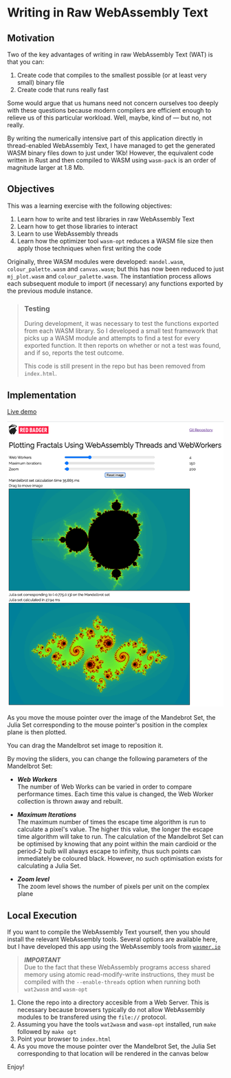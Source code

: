 # Writing in Raw WebAssembly Text

## Motivation

Two of the key advantages of writing in raw WebAssembly Text (WAT) is that you can:

1. Create code that compiles to the smallest possible (or at least very small) binary file
1. Create code that runs really fast

Some would argue that us humans need not concern ourselves too deeply with these questions because modern compilers are efficient enough to relieve us of this particular workload.
Well, maybe, kind of &mdash; but no, not really.

By writing the numerically intensive part of this application directly in thread-enabled WebAssembly Text, I have managed to get the generated WASM binary files down to just under 1Kb!
However, the equivalent code written in Rust and then compiled to WASM using `wasm-pack` is an order of magnitude larger at 1.8 Mb.

## Objectives

This was a learning exercise with the following objectives:

1. Learn how to write and test libraries in raw WebAssembly Text
1. Learn how to get those libraries to interact
1. Learn to use WebAssembly threads
1. Learn how the optimizer tool `wasm-opt` reduces a WASM file size then apply those techniques when first writing the code

Originally, three WASM modules were developed: `mandel.wasm`, `colour_palette.wasm` and `canvas.wasm`; but this has now been reduced to just `mj_plot.wasm` and `colour_palette.wasm`.
The instantiation process allows each subsequent module to import (if necessary) any functions exported by the previous module instance.

> ### Testing
> 
> During development, it was necessary to test the functions exported from each WASM library.
> So I developed a small test framework that picks up a WASM module and attempts to find a test for every exported function.
> It then reports on whether or not a test was found, and if so, reports the test outcome.
> 
> This code is still present in the repo but has been removed from `index.html`.

## Implementation

[Live demo](https://redbadger.github.io/raw_wasm/)

![./Screenshot.png](./Screenshot.png)

As you move the mouse pointer over the image of the Mandebrot Set, the Julia Set corresponding to the mouse pointer's position in the complex plane is then plotted.

You can drag the Mandelbrot set image to reposition it.

By moving the sliders, you can change the following parameters of the Mandelbrot Set:

* ***Web Workers***  
   The number of Web Works can be varied in order to compare performance times.
   Each time this value is changed, the Web Worker collection is thrown away and rebuilt.

* ***Maximum Iterations***  
   The maximum number of times the escape time algorithm is run to calculate a pixel's value.
   The higher this value, the longer the escape time algorithm will take to run.
   The calculation of the Mandelbrot Set can be optimised by knowing that any point within the main cardioid or the period-2 bulb will always escape to infinity, thus such points can immediately be coloured black.
   However, no such optimisation exists for calculating a Julia Set.

* ***Zoom level***  
   The zoom level shows the number of pixels per unit on the complex plane

## Local Execution

If you want to compile the WebAssembly Text yourself, then you should install the relevant WebAssembly tools.
Several options are available here, but I have developed this app using the WebAssembly tools from [`wasmer.io`](https://docs.wasmer.io/ecosystem/wasmer/getting-started)

> ***IMPORTANT***  
> Due to the fact that these WebAssembly programs access shared memory using atomic read-modify-write instructions, they must be compiled with the `--enable-threads` option when running both `wat2wasm` and `wasm-opt`

1. Clone the repo into a directory accesible from a Web Server.
This is necessary because browsers typically do not allow WebAssembly modules to be transfered using the `file://` protocol.
1. Assuming you have the tools `wat2wasm` and `wasm-opt` installed, run `make` followed by `make opt`
1. Point your browser to `index.html`
1. As you move the mouse pointer over the Mandelbrot Set, the Julia Set corresponding to that location will be rendered in the canvas below

Enjoy!
